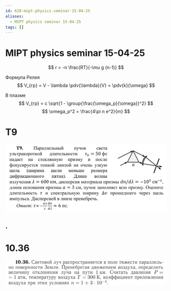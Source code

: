 ```yaml
---
id: 620-mipt-physics-seminar-15-04-25
aliases:
  - MIPT physics seminar 15-04-25
tags: []
---
```


# MIPT physics seminar 15-04-25

$$
r = -n \frac{RT}{-\mu g (n-1)}
$$

Формула Релея
$$
V_{гр} = V - \lambda \pdv{\lambda}{V} = \pdv{k}{\omega}
$$

В плазме
$$
V_{гр} = c \sqrt{1 - \group{\frac{\omega_p}{\omega}}^2}
$$
$$
\omega_p^2 = \frac{4\pi n e^2}{m}
$$

# T9

![15-04-25_10-59-27_465.png](assets/imgs/15-04-25_10-59-27_465.png)

## .

# 10.36

![15-04-25_11-23-14_201.png](assets/imgs/15-04-25_11-23-14_201.png)
